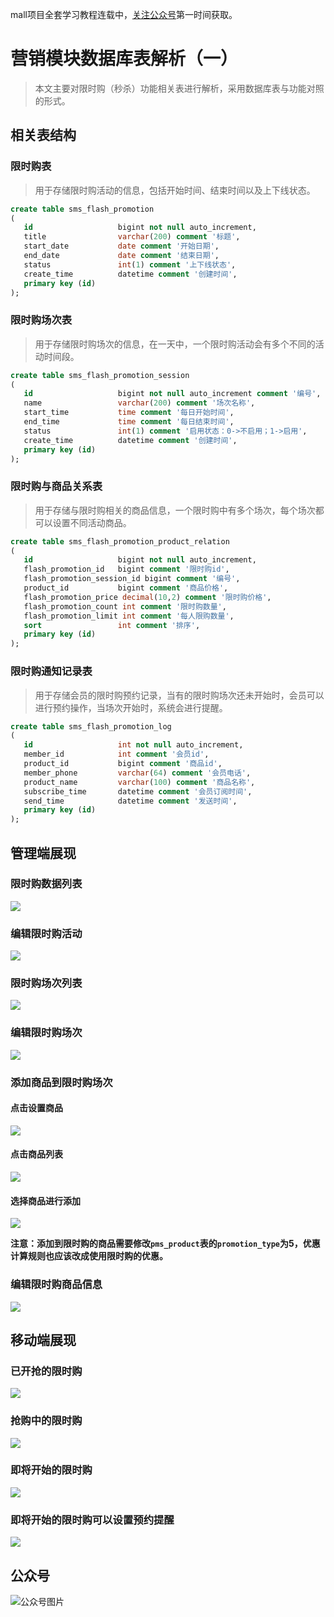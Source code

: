 mall项目全套学习教程连载中，[关注公众号](#公众号)第一时间获取。

# 营销模块数据库表解析（一）

> 本文主要对限时购（秒杀）功能相关表进行解析，采用数据库表与功能对照的形式。

## 相关表结构

### 限时购表

> 用于存储限时购活动的信息，包括开始时间、结束时间以及上下线状态。

```sql
create table sms_flash_promotion
(
   id                   bigint not null auto_increment,
   title                varchar(200) comment '标题',
   start_date           date comment '开始日期',
   end_date             date comment '结束日期',
   status               int(1) comment '上下线状态',
   create_time          datetime comment '创建时间',
   primary key (id)
);
```

### 限时购场次表

> 用于存储限时购场次的信息，在一天中，一个限时购活动会有多个不同的活动时间段。

```sql
create table sms_flash_promotion_session
(
   id                   bigint not null auto_increment comment '编号',
   name                 varchar(200) comment '场次名称',
   start_time           time comment '每日开始时间',
   end_time             time comment '每日结束时间',
   status               int(1) comment '启用状态：0->不启用；1->启用',
   create_time          datetime comment '创建时间',
   primary key (id)
);
```

### 限时购与商品关系表

> 用于存储与限时购相关的商品信息，一个限时购中有多个场次，每个场次都可以设置不同活动商品。

```sql
create table sms_flash_promotion_product_relation
(
   id                   bigint not null auto_increment,
   flash_promotion_id   bigint comment '限时购id',
   flash_promotion_session_id bigint comment '编号',
   product_id           bigint comment '商品价格',
   flash_promotion_price decimal(10,2) comment '限时购价格',
   flash_promotion_count int comment '限时购数量',
   flash_promotion_limit int comment '每人限购数量',
   sort                 int comment '排序',
   primary key (id)
);
```

### 限时购通知记录表

> 用于存储会员的限时购预约记录，当有的限时购场次还未开始时，会员可以进行预约操作，当场次开始时，系统会进行提醒。

```sql
create table sms_flash_promotion_log
(
   id                   int not null auto_increment,
   member_id            int comment '会员id',
   product_id           bigint comment '商品id',
   member_phone         varchar(64) comment '会员电话',
   product_name         varchar(100) comment '商品名称',
   subscribe_time       datetime comment '会员订阅时间',
   send_time            datetime comment '发送时间',
   primary key (id)
);
```

## 管理端展现

### 限时购数据列表
![](../images/database_screen_72.png)

### 编辑限时购活动
![](../images/database_screen_73.png)

### 限时购场次列表
![](../images/database_screen_74.png)

### 编辑限时购场次
![](../images/database_screen_75.png)

### 添加商品到限时购场次

#### 点击设置商品
![](../images/database_screen_76.png)

#### 点击商品列表
![](../images/database_screen_77.png)

#### 选择商品进行添加
![](../images/database_screen_78.png)

**注意：添加到限时购的商品需要修改`pms_product`表的`promotion_type`为5，优惠计算规则也应该改成使用限时购的优惠。**

### 编辑限时购商品信息
![](../images/database_screen_79.png)

## 移动端展现

### 已开抢的限时购
![](../images/database_screen_80.png)

### 抢购中的限时购
![](../images/database_screen_81.png)

### 即将开始的限时购
![](../images/database_screen_82.png)

### 即将开始的限时购可以设置预约提醒
![](../images/database_screen_83.png)

## 公众号

![公众号图片](http://macro-oss.oss-cn-shenzhen.aliyuncs.com/mall/banner/qrcode_for_macrozheng_258.jpg)
